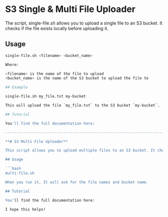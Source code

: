 # S3 Single & Multi File Uploader

The script, single-file.sh allows you to upload a single file to an S3 bucket. It checks if the file exists locally before uploading it.

## Usage

```bash
single-file.sh <filename> <bucket_name>

Where:

<filename> is the name of the file to upload
<bucket_name> is the name of the S3 bucket to upload the file to

## Example

single-file.sh my_file.txt my-bucket

This will upload the file `my_file.txt` to the S3 bucket `my-bucket`.

## Tutorial

You'll find the full documentation here:

---------------------------------------------------------------------------------------------------------------------------------------

**# S3 Multi File Uploader**

This script allows you to upload multiple files to an S3 bucket. It checks if each file exists locally before uploading it and handles file synchronization if a file already exists in S3.

## Usage

```bash
multi-file.sh

When you run it, It will ask for the file names and bucket name.

## Tutorial

You'll find the full documentation here:

I hope this helps!
